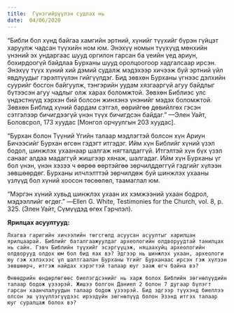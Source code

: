 ```yaml
---
title:  Гүнзгийрүүлэн судлах нь
date:  04/06/2020
---
```


“Библи бол хүнд байгаа хамгийн эртний, хүнийг түүхийг бүрэн гүйцэт харуулж чадсан түүхийн ном юм. Энэхүү номын түүхүүд мөнхийн үнэний эх ундаргаас шууд оргилон гарсан ба үеийн үед ариун, бохирдоогүй байдлаа Бурханы шууд оролцоогоор хадгалсаар ирсэн. Энэхүү түүх хүний хий дэмий судалж мэдэхээр хичээж буй эртний үйл явдлуудыг гэрэлтүүлэн гийгүүлдэг. Бид зөвхөн Бурханы үгнээс дэлхийн суурийг босгон байгуулж, тэнгэрийн уудам хязгааргүй агуу байдлыг бүтээсэн агуу чадлыг олж харах боломжтой. Зөвхөн Библиэс улс үндэстнүүд хэрхэн бий болсон жинхэнэ үнэнийг мэдэх боломжтой. Зөвхөн Библид хүний бардам сэтгэл, өөрийгөө дөвийлгөх гэсэн сэтгэлээр бичигдээгүй үнэн түүх бичигдсэн байдаг.” —Элен Уайт, Боловсрол, 173 хуудас [Монгол орчуулгын 203 хуудас].

“Бурхан болон Түүний Үгийн талаар мэдлэгтэй болсон хүн Ариун Бичээсийг Бурхан өгсөн гэдэгт итгэдэг. Ийм хүн Библийг хүний үзэл бодол, шинжлэх ухаанаар шалгаж нягталдаггүй. Итгэлтэй хүн бүх үзэл санааг алдаа мадаггүй жишгээр хянаж, шалгадаг. Ийм хүн Бурханы үг бол үнэн, үнэн хэзээ ч өөрөө өөртэйгөө зөрчилддөггүй гэдгийг хүлээн зөвшөөрдөг. Бурханы илчлэлттэй зөрчилдөж буй шинжлэх ухааны үзлүүд бол хүний хоосон төсөөлөл, таамаглал юм.

“Мэргэн хүний хувьд шинжлэх ухаан их хэмжээний ухаан бодрол, мэдээллийг өгдөг.” —Ellen G. White, Testimonies for the Church, vol. 8, p. 325. (Элен Уайт, Сүмүүдэд өгөх Гэрчлэл).

**Ярилцах асуултууд:**

`Лхагва гаригийн хичээлийн төгсгөлд асуусан асуултыг харилцан ярилцаарай. Библийг баталгаажуулдаг археологийн олдворуудтай танилцах нь сайн. Гэвч Библийн түүхийг эсэргүүцэж, няцаахуйц археологийн олдворууд олдох юм бол бид яах вэ? Эдгээр нь шинжлэх ухаан, археологи юу гэж хэлэхээс үл шалтгаалан Бурханы Үгийг Бурханаас ирсэн гэж хүлээн зөвшөөрч, итгэж найдах хэрэгтэй талаар юуг зааж өгч байна вэ?`

`Өнөөдрийн өндөрлөгөөс биелэгдсэнийг нь харж болох Библийн зөгнөлүүдийн талаар бодож үзээрэй. Жишээ болгон Даниел 2 болон 7 дугаар бүлэгт гарсан хаанчлалуудын талаар бодож үзээрэй. Бид эдгээр түүхэнд биеллээ олсон эш үзүүллэгүүдээс ирээдүйн зөгнөлүүд болон Эзэнд итгэх талаар юуг суралцаж болох вэ?`